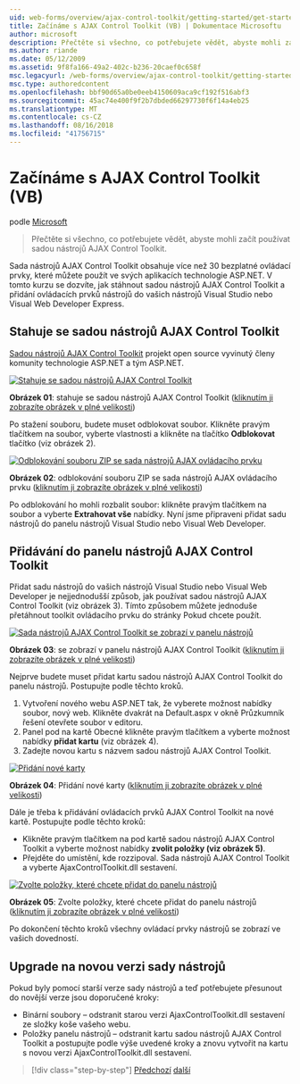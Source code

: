 ```yaml
---
uid: web-forms/overview/ajax-control-toolkit/getting-started/get-started-with-the-ajax-control-toolkit-vb
title: Začínáme s AJAX Control Toolkit (VB) | Dokumentace Microsoftu
author: microsoft
description: Přečtěte si všechno, co potřebujete vědět, abyste mohli začít používat sadou nástrojů AJAX Control Toolkit.
ms.author: riande
ms.date: 05/12/2009
ms.assetid: 9f8fa166-49a2-402c-b236-20caef0c658f
msc.legacyurl: /web-forms/overview/ajax-control-toolkit/getting-started/get-started-with-the-ajax-control-toolkit-vb
msc.type: authoredcontent
ms.openlocfilehash: bbf90d65a0be0eeb4150609aca9cf192f516abf3
ms.sourcegitcommit: 45ac74e400f9f2b7dbded66297730f6f14a4eb25
ms.translationtype: MT
ms.contentlocale: cs-CZ
ms.lasthandoff: 08/16/2018
ms.locfileid: "41756715"
---
```

<a name="get-started-with-the-ajax-control-toolkit-vb"></a>Začínáme s AJAX Control Toolkit (VB)
====================
podle [Microsoft](https://github.com/microsoft)

> Přečtěte si všechno, co potřebujete vědět, abyste mohli začít používat sadou nástrojů AJAX Control Toolkit.


Sada nástrojů AJAX Control Toolkit obsahuje více než 30 bezplatné ovládací prvky, které můžete použít ve svých aplikacích technologie ASP.NET. V tomto kurzu se dozvíte, jak stáhnout sadou nástrojů AJAX Control Toolkit a přidání ovládacích prvků nástrojů do vašich nástrojů Visual Studio nebo Visual Web Developer Express.

## <a name="downloading-the-ajax-control-toolkit"></a>Stahuje se sadou nástrojů AJAX Control Toolkit

[Sadou nástrojů AJAX Control Toolkit](http://devexpress.com/act) projekt open source vyvinutý členy komunity technologie ASP.NET a tým ASP.NET.


[![Stahuje se sadou nástrojů AJAX Control Toolkit](get-started-with-the-ajax-control-toolkit-vb/_static/image1.jpg)](get-started-with-the-ajax-control-toolkit-vb/_static/image1.png)

**Obrázek 01**: stahuje se sadou nástrojů AJAX Control Toolkit ([kliknutím ji zobrazíte obrázek v plné velikosti](get-started-with-the-ajax-control-toolkit-vb/_static/image2.png))


Po stažení souboru, budete muset odblokovat soubor. Klikněte pravým tlačítkem na soubor, vyberte vlastnosti a klikněte na tlačítko **Odblokovat** tlačítko (viz obrázek 2).


[![Odblokování souboru ZIP se sada nástrojů AJAX ovládacího prvku](get-started-with-the-ajax-control-toolkit-vb/_static/image2.jpg)](get-started-with-the-ajax-control-toolkit-vb/_static/image3.png)

**Obrázek 02**: odblokování souboru ZIP se sada nástrojů AJAX ovládacího prvku ([kliknutím ji zobrazíte obrázek v plné velikosti](get-started-with-the-ajax-control-toolkit-vb/_static/image4.png))


Po odblokování ho mohli rozbalit soubor: klikněte pravým tlačítkem na soubor a vyberte **Extrahovat vše** nabídky. Nyní jsme připraveni přidat sadu nástrojů do panelu nástrojů Visual Studio nebo Visual Web Developer.

## <a name="adding-the-ajax-control-toolkit-to-the-toolbox"></a>Přidávání do panelu nástrojů AJAX Control Toolkit

Přidat sadu nástrojů do vašich nástrojů Visual Studio nebo Visual Web Developer je nejjednodušší způsob, jak používat sadou nástrojů AJAX Control Toolkit (viz obrázek 3). Tímto způsobem můžete jednoduše přetáhnout toolkit ovládacího prvku do stránky Pokud chcete použít.


[![Sada nástrojů AJAX Control Toolkit se zobrazí v panelu nástrojů](get-started-with-the-ajax-control-toolkit-vb/_static/image3.jpg)](get-started-with-the-ajax-control-toolkit-vb/_static/image5.png)

**Obrázek 03**: se zobrazí v panelu nástrojů AJAX Control Toolkit ([kliknutím ji zobrazíte obrázek v plné velikosti](get-started-with-the-ajax-control-toolkit-vb/_static/image6.png))


Nejprve budete muset přidat kartu sadou nástrojů AJAX Control Toolkit do panelu nástrojů. Postupujte podle těchto kroků.

1. Vytvoření nového webu ASP.NET tak, že vyberete možnost nabídky soubor, nový web. Klikněte dvakrát na Default.aspx v okně Průzkumník řešení otevřete soubor v editoru.
2. Panel pod na kartě Obecné klikněte pravým tlačítkem a vyberte možnost nabídky **přidat kartu** (viz obrázek 4).
3. Zadejte novou kartu s názvem sadou nástrojů AJAX Control Toolkit.


[![Přidání nové karty](get-started-with-the-ajax-control-toolkit-vb/_static/image4.jpg)](get-started-with-the-ajax-control-toolkit-vb/_static/image7.png)

**Obrázek 04**: Přidání nové karty ([kliknutím ji zobrazíte obrázek v plné velikosti](get-started-with-the-ajax-control-toolkit-vb/_static/image8.png))


Dále je třeba k přidávání ovládacích prvků AJAX Control Toolkit na nové kartě. Postupujte podle těchto kroků:

- Klikněte pravým tlačítkem na pod kartě sadou nástrojů AJAX Control Toolkit a vyberte možnost nabídky **zvolit položky (viz obrázek 5)**.
- Přejděte do umístění, kde rozzipoval. Sada nástrojů AJAX Control Toolkit a vyberte AjaxControlToolkit.dll sestavení.


[![Zvolte položky, které chcete přidat do panelu nástrojů](get-started-with-the-ajax-control-toolkit-vb/_static/image5.jpg)](get-started-with-the-ajax-control-toolkit-vb/_static/image9.png)

**Obrázek 05**: Zvolte položky, které chcete přidat do panelu nástrojů ([kliknutím ji zobrazíte obrázek v plné velikosti](get-started-with-the-ajax-control-toolkit-vb/_static/image10.png))


Po dokončení těchto kroků všechny ovládací prvky nástrojů se zobrazí ve vašich dovedností.

## <a name="upgrading-to-a-new-version-of-the-toolkit"></a>Upgrade na novou verzi sady nástrojů

Pokud byly pomocí starší verze sady nástrojů a teď potřebujete přesunout do novější verze jsou doporučené kroky:

- Binární soubory – odstranit starou verzi AjaxControlToolkit.dll sestavení ze složky koše vašeho webu.
- Položky panelu nástrojů – odstranit kartu sadou nástrojů AJAX Control Toolkit a postupujte podle výše uvedené kroky a znovu vytvořit na kartu s novou verzi AjaxControlToolkit.dll sestavení.

> [!div class="step-by-step"]
> [Předchozí](creating-a-custom-ajax-control-toolkit-control-extender-cs.md)
> [další](using-ajax-control-toolkit-controls-and-control-extenders-vb.md)
